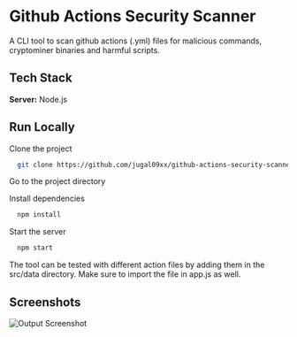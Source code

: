 
# Github Actions Security Scanner

A CLI tool to scan github actions (.yml) files for malicious commands, cryptominer binaries and harmful scripts.


## Tech Stack

**Server:** Node.js


## Run Locally

Clone the project

```bash
  git clone https://github.com/jugal09xx/github-actions-security-scanner
```

Go to the project directory

Install dependencies

```bash
  npm install
```

Start the server

```bash
  npm start
```

The tool can be tested with different action files by adding them in the src/data directory. Make sure to import the file in app.js as well.


## Screenshots

![Output Screenshot](https://i.ibb.co/ymCfVFv/Screenshot-2023-10-24-175956.png)

